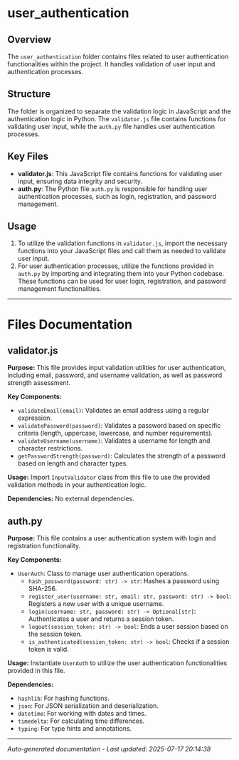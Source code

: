 # user_authentication

## Overview
The `user_authentication` folder contains files related to user authentication functionalities within the project. It handles validation of user input and authentication processes.

## Structure
The folder is organized to separate the validation logic in JavaScript and the authentication logic in Python. The `validator.js` file contains functions for validating user input, while the `auth.py` file handles user authentication processes.

## Key Files
- **validator.js**: This JavaScript file contains functions for validating user input, ensuring data integrity and security.
- **auth.py**: The Python file `auth.py` is responsible for handling user authentication processes, such as login, registration, and password management.

## Usage
1. To utilize the validation functions in `validator.js`, import the necessary functions into your JavaScript files and call them as needed to validate user input.
2. For user authentication processes, utilize the functions provided in `auth.py` by importing and integrating them into your Python codebase. These functions can be used for user login, registration, and password management functionalities.

---

# Files Documentation

## validator.js

**Purpose:** This file provides input validation utilities for user authentication, including email, password, and username validation, as well as password strength assessment.

**Key Components:**
- `validateEmail(email)`: Validates an email address using a regular expression.
- `validatePassword(password)`: Validates a password based on specific criteria (length, uppercase, lowercase, and number requirements).
- `validateUsername(username)`: Validates a username for length and character restrictions.
- `getPasswordStrength(password)`: Calculates the strength of a password based on length and character types.

**Usage:** Import `InputValidator` class from this file to use the provided validation methods in your authentication logic.

**Dependencies:** No external dependencies.

## auth.py

**Purpose:** This file contains a user authentication system with login and registration functionality.

**Key Components:**
- `UserAuth`: Class to manage user authentication operations.
  - `hash_password(password: str) -> str`: Hashes a password using SHA-256.
  - `register_user(username: str, email: str, password: str) -> bool`: Registers a new user with a unique username.
  - `login(username: str, password: str) -> Optional[str]`: Authenticates a user and returns a session token.
  - `logout(session_token: str) -> bool`: Ends a user session based on the session token.
  - `is_authenticated(session_token: str) -> bool`: Checks if a session token is valid.

**Usage:** Instantiate `UserAuth` to utilize the user authentication functionalities provided in this file.

**Dependencies:**
- `hashlib`: For hashing functions.
- `json`: For JSON serialization and deserialization.
- `datetime`: For working with dates and times.
- `timedelta`: For calculating time differences.
- `typing`: For type hints and annotations.

---
*Auto-generated documentation - Last updated: 2025-07-17 20:14:38*
